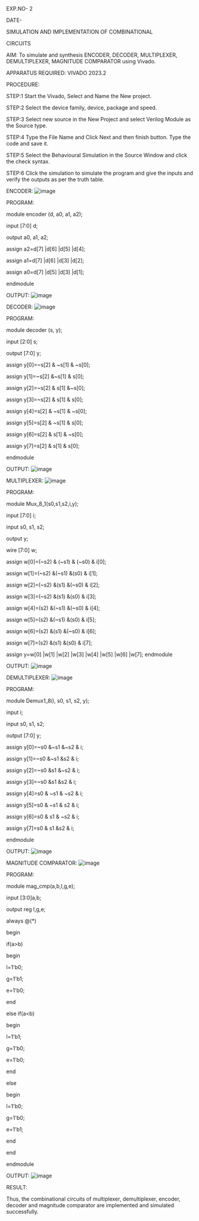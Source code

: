 EXP.NO- 2

DATE-

SIMULATION AND IMPLEMENTATION OF COMBINATIONAL

CIRCUITS



AIM: To simulate and synthesis ENCODER, DECODER, MULTIPLEXER, DEMULTIPLEXER, MAGNITUDE COMPARATOR using Vivado.



APPARATUS REQUIRED: VIVADO 2023.2



PROCEDURE:

STEP:1 Start the Vivado, Select and Name the New project.

STEP:2 Select the device family, device, package and speed.

STEP:3 Select new source in the New Project and select Verilog Module as the Source type.

STEP:4 Type the File Name and Click Next and then finish button. Type the code and save it.

STEP:5 Select the Behavioural Simulation in the Source Window and click the check syntax.

STEP:6 Click the simulation to simulate the program and give the inputs and verify the outputs as per the truth table.
 
ENCODER:
![image](https://github.com/Padmeshwaraan/VLSI-Experiments-2/assets/160568747/e0782915-4944-4671-98d5-4318722cca2d)
























PROGRAM:

module encoder (d, a0, a1, a2);

input [7:0] d;

output a0, a1, a2;

assign a2=d[7] |d[6] |d[5] |d[4];

assign a1=d[7] |d[6] |d[3] |d[2];

assign a0=d[7] |d[5] |d[3] |d[1];

endmodule

OUTPUT:
![image](https://github.com/Padmeshwaraan/VLSI-Experiments-2/assets/160568747/3762bfde-1a84-4854-a5b4-8bccd615f4a6)


 
 
DECODER:
![image](https://github.com/Padmeshwaraan/VLSI-Experiments-2/assets/160568747/abd7d5ac-a11a-4126-b573-454d1af1d8b3)


























PROGRAM:

module decoder (s, y);

input [2:0] s;

output [7:0] y;

assign y[0]=~s[2] & ~s[1] & ~s[0];

assign y[1]=~s[2] &~s[1] & s[0];

assign y[2]=~s[2] & s[1] &~s[0];

assign y[3]=~s[2] & s[1] & s[0];

assign y[4]=s[2] & ~s[1] & ~s[0];

assign y[5]=s[2] & ~s[1] & s[0];

assign y[6]=s[2] & s[1] & ~s[0];

assign y[7]=s[2] & s[1] & s[0];

endmodule
 
OUTPUT:
![image](https://github.com/Padmeshwaraan/VLSI-Experiments-2/assets/160568747/a2c1a4bc-dcdd-46c9-85fe-c5eb73adc44f)



























MULTIPLEXER:
![image](https://github.com/Padmeshwaraan/VLSI-Experiments-2/assets/160568747/05b177a1-370c-4499-a01d-67ba3c2c4725)



 
PROGRAM:

module Mux_8_1(s0,s1,s2,i,y);

input [7:0] i;

input s0, s1, s2;

output y;

wire [7:0] w;

assign w[0]=(~s2) & (~s1) & (~s0) & i[0];

assign w[1]=(~s2) &(~s1) &(s0) & i[1];

assign w[2]=(~s2) &(s1) &(~s0) & i[2];

assign w[3]=(~s2) &(s1) &(s0) & i[3];

assign w[4]=(s2) &(~s1) &(~s0) & i[4];

assign w[5]=(s2) &(~s1) &(s0) & i[5];

assign w[6]=(s2) &(s1) &(~s0) & i[6];

assign w[7]=(s2) &(s1) &(s0) & i[7];

assign y=w[0] |w[1] |w[2] |w[3] |w[4] |w[5] |w[6] |w[7]; endmodule


OUTPUT:
![image](https://github.com/Padmeshwaraan/VLSI-Experiments-2/assets/160568747/bb240e09-5b51-4db3-9e9a-c5836caa97e0)



 
 
DEMULTIPLEXER:
![image](https://github.com/Padmeshwaraan/VLSI-Experiments-2/assets/160568747/5870a9a6-f660-4322-9f57-b77d3a048690)






























PROGRAM:

module Demux1_8(i, s0, s1, s2, y);

input i;

input s0, s1, s2;

output [7:0] y;

assign y[0]=~s0 &~s1 &~s2 & i;

assign y[1]=~s0 &~s1 &s2 & i;

assign y[2]=~s0 &s1 &~s2 & i;

assign y[3]=~s0 &s1 &s2 & i;

assign y[4]=s0 & ~s1 & ~s2 & i;

assign y[5]=s0 & ~s1 & s2 & i;

assign y[6]=s0 & s1 & ~s2 & i;

assign y[7]=s0 & s1 &s2 & i;

endmodule
 
OUTPUT:
![image](https://github.com/Padmeshwaraan/VLSI-Experiments-2/assets/160568747/50db4592-be77-4d49-add1-8048b0c35e3f)
































MAGNITUDE COMPARATOR:
![image](https://github.com/Padmeshwaraan/VLSI-Experiments-2/assets/160568747/5c8da2d4-5bf7-4e13-9045-997a07be30a6)






















PROGRAM:

module mag_cmp(a,b,l,g,e);

input [3:0]a,b;

output reg l,g,e;

always @(*)
 
begin

if(a>b)

begin

l=1'b0;

g=1'b1;

e=1'b0;

end

else if(a<b)

begin

l=1'b1;

g=1'b0;

e=1'b0;

end

else

begin

l=1'b0;

g=1'b0;

e=1'b1;

end

end

endmodule
 


OUTPUT:
![image](https://github.com/Padmeshwaraan/VLSI-Experiments-2/assets/160568747/7e4f63e6-fd5d-48d9-a62e-68a08f0a3ece)


















































RESULT:

Thus, the combinational circuits of multiplexer, demultiplexer, encoder, decoder and magnitude comparator are implemented and simulated successfully.
